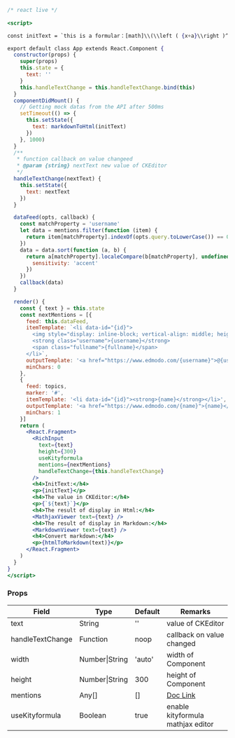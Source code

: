 ```jsx
/* react live */
  
<script>

const initText = `this is a formular：[math]\\(\\left ( {x+a}\\right )^{2}=\\sum \\limits^{n}_{k=0} {\\left ( {^{n}_{k}} \\right ){x}^{k}{a}^{n-k}}\\)[/math]`

export default class App extends React.Component {
  constructor(props) {
    super(props)
    this.state = {
      text: ''
    }
    this.handleTextChange = this.handleTextChange.bind(this)
  }
  componentDidMount() {
    // Getting mock datas from the API after 500ms
    setTimeout(() => {
      this.setState({
        text: markdownToHtml(initText)
      })
    }, 1000)
  }
  /**
   * function callback on value changeed
   * @param {string} nextText new value of CKEditor
   */
  handleTextChange(nextText) {
    this.setState({
      text: nextText
    })
  }

  dataFeed(opts, callback) {
    const matchProperty = 'username'
    let data = mentions.filter(function (item) {
      return item[matchProperty].indexOf(opts.query.toLowerCase()) == 0
    })
    data = data.sort(function (a, b) {
      return a[matchProperty].localeCompare(b[matchProperty], undefined, {
        sensitivity: 'accent'
      })
    })
    callback(data)
  }

  render() {
    const { text } = this.state
    const nextMentions = [{
      feed: this.dataFeed,
      itemTemplate: `<li data-id="{id}">
        <img style="display: inline-block; vertical-align: middle; height: 30px; border-radius: 50%;" src="https://ckeditor.com/docs/ckeditor4/latest/examples/assets/mentions/img/{avatar}.jpg" /> 
        <strong class="username">{username}</strong>
        <span class="fullname">{fullname}</span>
      </li>`,
      outputTemplate: '<a href="https://www.edmodo.com/{username}">@{username}</a>',
      minChars: 0
    },
    {
      feed: topics,
      marker: '#',
      itemTemplate: '<li data-id="{id}"><strong>{name}</strong></li>',
      outputTemplate: '<a href="https://www.edmodo.com/{name}">{name}</a>',
      minChars: 1
    }]
    return (
      <React.Fragment>
        <RichInput
          text={text}
          height={300}
          useKityformula
          mentions={nextMentions}
          handleTextChange={this.handleTextChange}
        />
        <h4>InitText:</h4>
        <p>{initText}</p>
        <h4>The value in CKEditor:</h4>
        <p>{`${text}`}</p>
        <h4>The result of display in Html:</h4>
        <MathjaxViewer text={text} />
        <h4>The result of display in Markdown:</h4>
        <MarkdownViewer text={text} />
        <h4>Convert markdown:</h4>
        <p>{htmlToMarkdown(text)}</p>
      </React.Fragment>
    )
  }
}
</script>
```
### Props

| Field            | Type           | Default | Remarks                                                                       |
| ---------------- | -------------- | ------- | ----------------------------------------------------------------------------- |
| text             | String         | ''      | value of CKEditor                                                             |
| handleTextChange | Function       | noop    | callback on value changed                                                     |
| width            | Number\|String | 'auto'  | width of Component                                                            |
| height           | Number\|String | 300     | height of Component                                                           |
| mentions         | Any[]          | []      | [Doc Link](https://ckeditor.com/docs/ckeditor4/latest/examples/mentions.html) |
| useKityformula   | Boolean        | true    | enable kityformula mathjax editor                                             |
